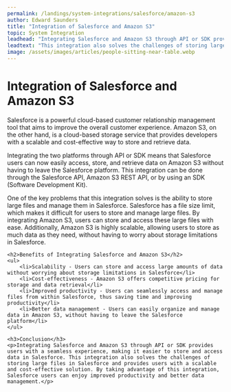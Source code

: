 ```yaml
---
permalink: /landings/system-integrations/salesforce/amazon-s3
author: Edward Saunders
title: "Integration of Salesforce and Amazon S3"
topic: System Integration
leadhead: "Integrating Salesforce and Amazon S3 through API or SDK provides users with a seamless experience, making it easier to store and access data in Salesforce"
leadtext: "This integration also solves the challenges of storing large files in Salesforce and provides users with a scalable and cost-effective solution. By taking advantage of this integration, Salesforce users can enjoy improved productivity and better data management."
image: /assets/images/articles/people-sitting-near-table.webp
---
```

<div class="arttext">	<h1>Integration of Salesforce and Amazon S3</h1>
	<p>Salesforce is a powerful cloud-based customer relationship management tool that aims to improve the overall customer experience. Amazon S3, on the other hand, is a cloud-based storage service that provides developers with a scalable and cost-effective way to store and retrieve data.</p>
	<p>Integrating the two platforms through API or SDK means that Salesforce users can now easily access, store, and retrieve data on Amazon S3 without having to leave the Salesforce platform. This integration can be done through the Salesforce API, Amazon S3 REST API, or by using an SDK (Software Development Kit).</p>
    <p>One of the key problems that this integration solves is the ability to store large files and manage them in Salesforce. Salesforce has a file size limit, which makes it difficult for users to store and manage large files. By integrating Amazon S3, users can store and access these large files with ease. Additionally, Amazon S3 is highly scalable, allowing users to store as much data as they need, without having to worry about storage limitations in Salesforce.</p>

	<h2>Benefits of Integrating Salesforce and Amazon S3</h2>
	<ul>
		<li>Scalability - Users can store and access large amounts of data without worrying about storage limitations in Salesforce</li>
		<li>Cost-effectiveness - Amazon S3 offers competitive pricing for storage and data retrieval</li>
		<li>Improved productivity - Users can seamlessly access and manage files from within Salesforce, thus saving time and improving productivity</li>
		<li>Better data management - Users can easily organize and manage data in Amazon S3, without having to leave the Salesforce platform</li>
	</ul>

	<h3>Conclusion</h3>
	<p>Integrating Salesforce and Amazon S3 through API or SDK provides users with a seamless experience, making it easier to store and access data in Salesforce. This integration also solves the challenges of storing large files in Salesforce and provides users with a scalable and cost-effective solution. By taking advantage of this integration, Salesforce users can enjoy improved productivity and better data management.</p>
</div>